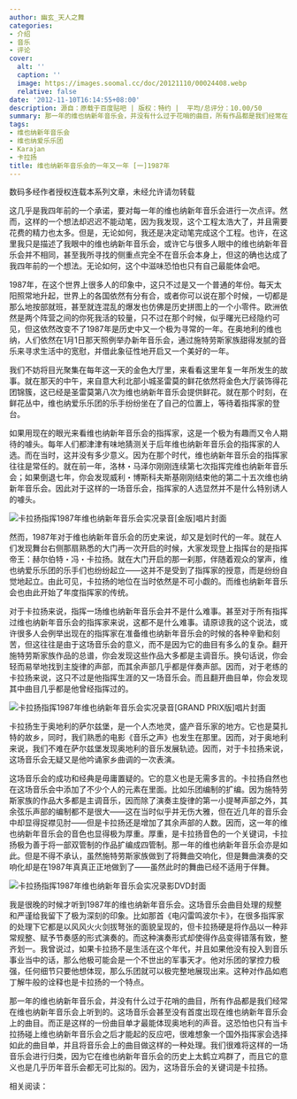```yaml
---
author: 幽玄_天人之舞
categories:
- 介绍
- 音乐
- 评论
cover:
  alt: ''
  caption: ''
  image: https://images.soomal.cc/doc/20121110/00024408.webp
  relative: false
date: '2012-11-10T16:14:55+08:00'
description: 源自：原载于百度贴吧 | 版权：特约 |  平均/总评分：10.00/50
summary: 那一年的维也纳新年音乐会，并没有什么过于花哨的曲目，所有作品都是我们经常在维也纳新年音乐会上听到的。这场音乐会甚至没有首度出现在维也纳新年音乐会上的曲目。而正是这样的一份曲目单才最能体现奥地利的声音。这恐怕也只有当卡拉扬碰上维也纳新年音乐会之后才能起的反应吧，很难想象一个国外指挥家会选择如此的曲目单……
tags:
- 维也纳新年音乐会
- 维也纳爱乐乐团
- Karajan
- 卡拉扬
title: 维也纳新年音乐会的一年又一年 [一]1987年
---
```


数码多经作者授权连载本系列文章，未经允许请勿转载


这几乎是我四年前的一个承诺，要对每一年的维也纳新年音乐会进行一次点评。然而，这样的一个想法却迟迟不能动笔，因为我发现，这个工程太浩大了，并且需要花费的精力也太多。但是，无论如何，我还是决定动笔完成这个工程。也许，在这里我只是描述了我眼中的维也纳新年音乐会，或许它与很多人眼中的维也纳新年音乐会并不相同，甚至我所寻找的侧重点完全不在音乐会本身上，但这的确也达成了我四年前的一个想法。无论如何，这个中滋味恐怕也只有自己最能体会吧。 


1987年，在这个世界上很多人的印象中，这只不过是又一个普通的年份。每天太阳照常地升起，世界上的各国依然有分有合，或者你可以说在那个时候，一切都是那么地按部就班，甚至就连混乱的爆发也仿佛是历史拼图上的一个小零件。欧洲依然是两个阵营之间的你死我活的较量，只不过在那个时候，似乎曙光已经隐约可见，但这依然改变不了1987年是历史中又一个极为寻常的一年。在奥地利的维也纳，人们依然在1月1日那天照例举办新年音乐会，通过施特劳斯家族甜得发腻的音乐来寻求生活中的宽慰，并借此象征性地开启又一个美好的一年。

我们不妨将目光聚集在每年这一天的金色大厅里，来看看这里年复一年所发生的故事。就在那天的中午，来自意大利北部小城圣雷莫的鲜花依然将金色大厅装饰得花团锦簇，这已经是圣雷莫第八次为维也纳新年音乐会提供鲜花。就在那个时刻，在鲜花丛中，维也纳爱乐乐团的乐手纷纷坐在了自己的位置上，等待着指挥家的登台。

如果用现在的眼光来看维也纳新年音乐会的指挥家，这是一个极为有趣而又令人期待的噱头。每年人们都津津有味地猜测关于后年维也纳新年音乐会的指挥家的人选。而在当时，这并没有多少意义。因为在那个时代，维也纳新年音乐会的指挥家往往是常任的。就在前一年，洛林・马泽尔刚刚连续第七次指挥完维也纳新年音乐会；如果倒退七年，你会发现威利・博斯科夫斯基刚刚结束他的第二十五次维也纳新年音乐会。因此对于这样的一场音乐会，指挥家的人选显然并不是什么特别诱人的噱头。

![卡拉扬指挥1987年维也纳新年音乐会实况录音[金版]唱片封面](https://images.soomal.cc/doc/20121110/00024406.webp)





然而，1987年对于维也纳新年音乐会的历史来说，却又是划时代的一年。就在人们发现舞台右侧那扇熟悉的大门再一次开启的时候，大家发现登上指挥台的是指挥帝王：赫尔伯特・冯・卡拉扬。就在大门开启的那一刹那，伴随着观众的掌声，维也纳爱乐乐团的乐手们也纷纷起立――这并不是受到了指挥家的授意，而是纷纷自觉地起立。由此可见，卡拉扬的地位在当时依然是不可小觑的。而维也纳新年音乐会也由此开始了年度指挥家的传统。

对于卡拉扬来说，指挥一场维也纳新年音乐会并不是什么难事。甚至对于所有指挥过维也纳新年音乐会的指挥家来说，这都不是什么难事。请原谅我的这个说法，或许很多人会例举出现在的指挥家在准备维也纳新年音乐会的时候的各种辛勤和刻苦，但这往往是由于这场音乐会的意义，而不是因为它的曲目有多么的复杂。翻开施特劳斯家族作品的总谱，你会发现这些作品大多都是主调音乐。换句话说，你会轻而易举地找到主旋律的声部，而其余声部几乎都是伴奏声部。因而，对于老练的卡拉扬来说，这只不过是他指挥生涯的又一场音乐会。而且翻开曲目单，你会发现其中曲目几乎都是他曾经指挥过的。

![卡拉扬指挥1987年维也纳新年音乐会实况录音[GRAND PRIX版]唱片封面](https://images.soomal.cc/doc/20121110/00024407_01.webp)





卡拉扬生于奥地利的萨尔兹堡，是一个人杰地灵，盛产音乐家的地方。它也是莫扎特的故乡，同时，我们熟悉的电影《音乐之声》也发生在那里。因而，对于奥地利来说，我们不难在萨尔兹堡发现奥地利的音乐发展轨迹。因而，对于卡拉扬来说，这场音乐会无疑又是他吟诵家乡曲调的一次表演。

这场音乐会的成功和经典是毋庸置疑的。它的意义也是无需多言的。卡拉扬自然也在这场音乐会中添加了不少个人的元素在里面。比如乐团编制的扩编。因为施特劳斯家族的作品大多都是主调音乐，因而除了演奏主旋律的第一小提琴声部之外，其余弦乐声部的编制都不是很大――这在当时似乎并无伤大雅，但在近几年的音乐会中却显得捉襟见肘――但是卡拉扬还是增加了其余声部的人数。因而，这一年的维也纳新年音乐会的音色也显得极为厚重。厚重，是卡拉扬音色的一个关键词，卡拉扬极为善于将一部双管制的作品扩编成四管制。那一年的维也纳新年音乐会亦是如此。但是不得不承认，虽然施特劳斯家族做到了将舞曲交响化，但是舞曲演奏的交响化却是在1987年真真正正地做到了――虽然此时的舞曲已经不适用于伴舞。

![卡拉扬指挥1987年维也纳新年音乐会实况录影DVD封面](https://images.soomal.cc/doc/20121110/00024409_01.webp)





我是很晚的时候才听到1987年的维也纳新年音乐会。这场音乐会曲目处理的规整和严谨给我留下了极为深刻的印象。比如那首《电闪雷鸣波尔卡》，在很多指挥家的处理下它都是以风风火火剑拔弩张的面貌呈现的，但卡拉扬硬是将作品以一种非常规整、赋予节奏感的形式演奏的。而这种演奏形式却使得作品变得错落有致，整齐划一。我曾说过，如果卡拉扬不是生活在这个年代，并且如果他没有投入到音乐事业当中的话，那么他极可能会是一个不世出的军事天才。他对乐团的掌控力极强，任何细节只要他想体现，那么乐团就可以极完整地展现出来。这种对作品如庖丁解牛般的诠释也是卡拉扬的一个特点。

那一年的维也纳新年音乐会，并没有什么过于花哨的曲目，所有作品都是我们经常在维也纳新年音乐会上听到的。这场音乐会甚至没有首度出现在维也纳新年音乐会上的曲目。而正是这样的一份曲目单才最能体现奥地利的声音。这恐怕也只有当卡拉扬碰上维也纳新年音乐会之后才能起的反应吧，很难想象一个国外指挥家会选择如此的曲目单，并且将音乐会上的曲目做这样的一种处理。我们很难将这样的一场音乐会进行归类，因为它在维也纳新年音乐会的历史上太鹤立鸡群了，而且它的意义也是几乎历年音乐会都无可比拟的。因为，这场音乐会的关键词是卡拉扬。

相关阅读：